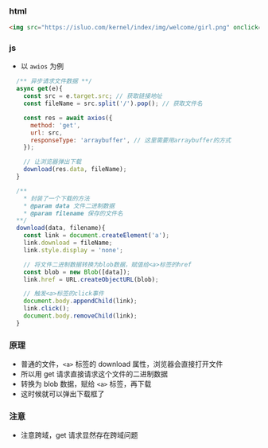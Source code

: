 ### html

```html
<img src="https://isluo.com/kernel/index/img/welcome/girl.png" onclick="get(event)" />
```

### js

- 以 `awios` 为例

```js
  /** 异步请求文件数据 **/
  async get(e){
    const src = e.target.src; // 获取链接地址
    const fileName = src.split('/').pop(); // 获取文件名

    const res = await axios({
      method: 'get',
      url: src,
      responseType: 'arraybuffer', // 这里需要用arraybuffer的方式
    });

    // 让浏览器弹出下载
    download(res.data, fileName);
  }

  /**
    * 封装了一个下载的方法
    * @param data 文件二进制数据
    * @param filename 保存的文件名
  **/
  download(data, filename){
    const link = document.createElement('a');
    link.download = fileName;
    link.style.display = 'none';

    // 将文件二进制数据转换为blob数据，赋值给<a>标签的href
    const blob = new Blob([data]);
    link.href = URL.createObjectURL(blob);

    // 触发<a>标签的click事件
    document.body.appendChild(link);
    link.click();
    document.body.removeChild(link);
  }
```

### 原理

- 普通的文件，`<a>` 标签的 download 属性，浏览器会直接打开文件
- 所以用 get 请求直接请求这个文件的二进制数据
- 转换为 blob 数据，赋给 `<a>` 标签，再下载
- 这时候就可以弹出下载框了

### 注意

- 注意跨域，get 请求显然存在跨域问题
